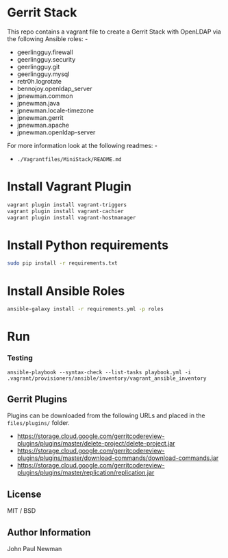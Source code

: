 
# Gerrit Stack

This repo contains a vagrant file to create a Gerrit Stack with OpenLDAP via the following Ansible roles: -

- geerlingguy.firewall
- geerlingguy.security
- geerlingguy.git
- geerlingguy.mysql
- retr0h.logrotate
- bennojoy.openldap_server
- jpnewman.common
- jpnewman.java
- jpnewman.locale-timezone
- jpnewman.gerrit
- jpnewman.apache
- jpnewman.openldap-server

For more information look at the following readmes: -

- ```./Vagrantfiles/MiniStack/README.md```

# Install Vagrant Plugin

~~~bash
vagrant plugin install vagrant-triggers
vagrant plugin install vagrant-cachier
vagrant plugin install vagrant-hostmanager
~~~

# Install Python requirements

~~~bash
sudo pip install -r requirements.txt
~~~

# Install Ansible Roles

~~~bash
ansible-galaxy install -r requirements.yml -p roles
~~~

# Run

### Testing

~~~
ansible-playbook --syntax-check --list-tasks playbook.yml -i .vagrant/provisioners/ansible/inventory/vagrant_ansible_inventory
~~~

## Gerrit Plugins
Plugins can be downloaded from the following URLs and placed in the ```files/plugins/``` folder.

  - <https://storage.cloud.google.com/gerritcodereview-plugins/plugins/master/delete-project/delete-project.jar>
  - <https://storage.cloud.google.com/gerritcodereview-plugins/plugins/master/download-commands/download-commands.jar>
  - <https://storage.cloud.google.com/gerritcodereview-plugins/plugins/master/replication/replication.jar>

## License

MIT / BSD

## Author Information

John Paul Newman
